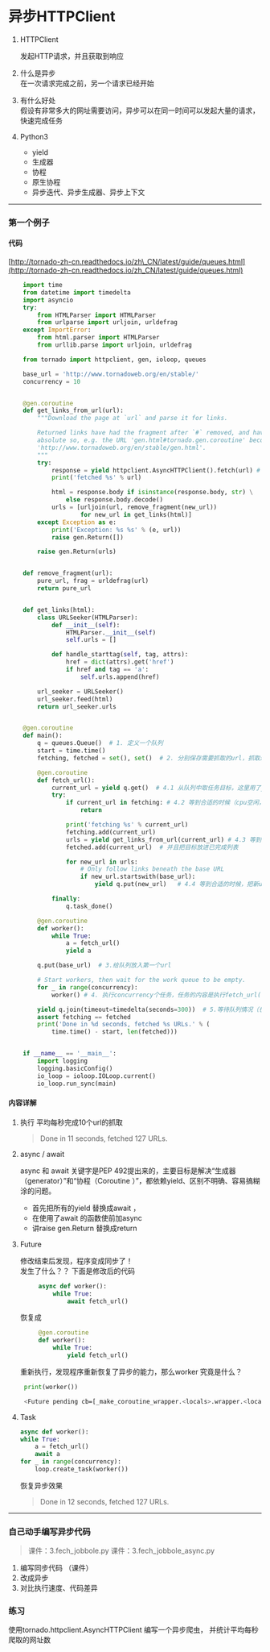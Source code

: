 # 异步HTTPClient

1. HTTPClient

   发起HTTP请求，并且获取到响应

2. 什么是异步  
    在一次请求完成之前，另一个请求已经开始

3. 有什么好处  
    假设有非常多大的网址需要访问，异步可以在同一时间可以发起大量的请求，快速完成任务

4. Python3

   * yield
   * 生成器
   * 协程
   * 原生协程
   * 异步迭代、异步生成器、异步上下文

---

### 第一个例子

#### 代码
[http://tornado-zh-cn.readthedocs.io/zh\_CN/latest/guide/queues.html](http://tornado-zh-cn.readthedocs.io/zh_CN/latest/guide/queues.html)

```python
    import time
    from datetime import timedelta
    import asyncio
    try:
        from HTMLParser import HTMLParser
        from urlparse import urljoin, urldefrag
    except ImportError:
        from html.parser import HTMLParser
        from urllib.parse import urljoin, urldefrag

    from tornado import httpclient, gen, ioloop, queues

    base_url = 'http://www.tornadoweb.org/en/stable/'
    concurrency = 10


    @gen.coroutine
    def get_links_from_url(url):
        """Download the page at `url` and parse it for links.

        Returned links have had the fragment after `#` removed, and have been made
        absolute so, e.g. the URL 'gen.html#tornado.gen.coroutine' becomes
        'http://www.tornadoweb.org/en/stable/gen.html'.
        """
        try:
            response = yield httpclient.AsyncHTTPClient().fetch(url) # 发送http请求
            print('fetched %s' % url)

            html = response.body if isinstance(response.body, str) \
                else response.body.decode()
            urls = [urljoin(url, remove_fragment(new_url))
                    for new_url in get_links(html)]
        except Exception as e:
            print('Exception: %s %s' % (e, url))
            raise gen.Return([])

        raise gen.Return(urls)


    def remove_fragment(url):
        pure_url, frag = urldefrag(url)
        return pure_url


    def get_links(html):
        class URLSeeker(HTMLParser):
            def __init__(self):
                HTMLParser.__init__(self)
                self.urls = []

            def handle_starttag(self, tag, attrs):
                href = dict(attrs).get('href')
                if href and tag == 'a':
                    self.urls.append(href)

        url_seeker = URLSeeker()
        url_seeker.feed(html)
        return url_seeker.urls


    @gen.coroutine
    def main():
        q = queues.Queue()  # 1. 定义一个队列
        start = time.time()
        fetching, fetched = set(), set()  # 2. 分别保存需要抓取的url，抓取过的url ，思考：为什么用set？

        @gen.coroutine
        def fetch_url():
            current_url = yield q.get()  # 4.1 从队列中取任务目标，这里用了yield，所以取目标的时候交出cpu权限，另外一个任务也开始取
            try:
                if current_url in fetching: # 4.2 等到合适的时候（cpu空闲，或是某个任务的目标获取成功），开始处理
                    return

                print('fetching %s' % current_url)
                fetching.add(current_url)
                urls = yield get_links_from_url(current_url) # 4.3 等到合适的时候，开始从url中获取url（暂时不关注怎么获取的）
                fetched.add(current_url)  # 并且把目标放进已完成列表

                for new_url in urls:
                    # Only follow links beneath the base URL
                    if new_url.startswith(base_url):
                        yield q.put(new_url)   # 4.4 等到合适的时候，把新url放入队列，等待下一次循环的时候处理

            finally:
                q.task_done()

        @gen.coroutine
        def worker():
            while True:
                a = fetch_url()
                yield a

        q.put(base_url)  # 3.给队列放入第一个url

        # Start workers, then wait for the work queue to be empty.
        for _ in range(concurrency):
            worker() # 4. 执行concurrency个任务，任务的内容是执行fetch_url()

        yield q.join(timeout=timedelta(seconds=300))  # 5.等待队列情况（也就是任务完成了再进入下一步）
        assert fetching == fetched
        print('Done in %d seconds, fetched %s URLs.' % (
            time.time() - start, len(fetched)))


    if __name__ == '__main__':
        import logging
        logging.basicConfig()
        io_loop = ioloop.IOLoop.current()
        io_loop.run_sync(main)
```
#### 内容详解 
1. 执行 平均每秒完成10个url的抓取

   > Done in 11 seconds, fetched 127 URLs.

2. async / await

   async 和 await 关键字是PEP 492提出来的，主要目标是解决“生成器（generator）”和“协程（Coroutine ）”，都依赖yield、区别不明确、容易搞糊涂的问题。

   * 首先把所有的yield 替换成await ，
   * 在使用了await 的函数使前加async 
   * 讲raise gen.Return 替换成return

3. Future

   修改结束后发现，程序变成同步了！  
    发生了什么？？ 下面是修改后的代码

   ```python
        async def worker():
            while True:
                await fetch_url()
   ```

   恢复成

   ```python
        @gen.coroutine
        def worker():
            while True:
                yield fetch_url()
   ```

   重新执行，发现程序重新恢复了异步的能力，那么worker 究竟是什么？

   ```python
    print(worker())
   ```

   ```bash
    <Future pending cb=[_make_coroutine_wrapper.<locals>.wrapper.<locals>.<lambda>() at tornado\gen.py:336]>
   ```

4. Task

   ```python
   async def worker():
   while True:
       a = fetch_url()
       await a
   for _ in range(concurrency):
       loop.create_task(worker())
   ```

   恢复异步效果

   > Done in 12 seconds, fetched 127 URLs.

---

### 自己动手编写异步代码

>课件：3.fech_jobbole.py
>课件：3.fech_jobbole_async.py


1. 编写同步代码 （课件）
2. 改成异步
3. 对比执行速度、代码差异


### 练习
使用tornado.httpclient.AsyncHTTPClient 编写一个异步爬虫，
并统计平均每秒爬取的网址数
